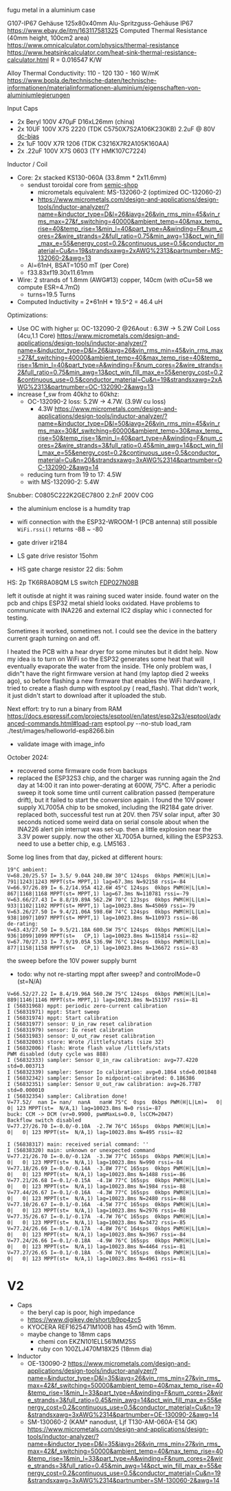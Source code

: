 fugu metal in a aluminium case

G107-IP67 Gehäuse 125x80x40mm Alu-Spritzguss-Gehäuse IP67 https://www.ebay.de/itm/163117581325
Computed Thermal Resistance (40mm height, 100cm2 area) https://www.omnicalculator.com/physics/thermal-resistance
https://www.heatsinkcalculator.com/heat-sink-thermal-resistance-calculator.html
R = 0.016547 K/W

Alloy Thermal Conductivity: 110 - 120 130 - 160
W/mK https://www.bopla.de/technische-daten/technische-informationen/materialinformationen-aluminium/eigenschaften-von-aluminiumlegierungen

Input Caps

- 2x Beryl 100V 470µF D16xL26mm (china)
- 2x 10UF 100V X7S 2220 (TDK C5750X7S2A106K230KB) 2.2uF @
  80V [dc-bias](https://product.tdk.com/en/search/capacitor/ceramic/mlcc/info?part_no=C5750X7S2A106K230KB)
- 2x 1uF 100V X7R 1206 (TDK C3216X7R2A105K160AA)
- 2x .22uF 100V X7S 0603 (TY HMK107C7224)

Inductor / Coil

* Core: 2x stacked KS130-060A (33.8mm * 2x11.6mm)
    * sendust toroidal core from [semic-shop](https://www.semic.info/ljf-t130-s-060a-bk-en/)
        * micrometals equivalent: MS-132060-2 (optimized OC-132060-2)
        * https://www.micrometals.com/design-and-applications/design-tools/inductor-analyzer/?name=&inductor_type=D&l=26&iavg=26&vin_rms_min=45&vin_rms_max=27&f_switching=40000&ambient_temp=40&max_temp_rise=40&temp_rise=1&min_l=40&part_type=A&winding=F&num_cores=2&wire_strands=2&full_ratio=0.75&min_awg=13&pct_win_fill_max_e=55&energy_cost=0.2&continuous_use=0.5&conductor_material=Cu&n=19&strandsxawg=2xAWG%2313&partnumber=MS-132060-2&awg=13
    * Al=61nH, BSAT=1050 mT (per Core)
    * f33.83xf19.30x11.61mm
* Wire: 2 strands of 1.8mm (AWG#13) copper, 140cm (with σCu=58 we compute ESR=4.7mΩ)
    * turns=19.5 Turns
* Computed Inductivity = 2*61nH * 19.5^2 = 46.4 uH

Optimizations:

* Use OC with higher µ: OC-132090-2 @26Aout  : 6.3W -> 5.2W Coil Loss (4cu,1.1 Core)
  https://www.micrometals.com/design-and-applications/design-tools/inductor-analyzer/?name=&inductor_type=D&l=26&iavg=26&vin_rms_min=45&vin_rms_max=27&f_switching=40000&ambient_temp=40&max_temp_rise=40&temp_rise=1&min_l=40&part_type=A&winding=F&num_cores=2&wire_strands=2&full_ratio=0.75&min_awg=13&pct_win_fill_max_e=55&energy_cost=0.2&continuous_use=0.5&conductor_material=Cu&n=19&strandsxawg=2xAWG%2313&partnumber=OC-132090-2&awg=13
* increase f_sw from 40khz to 60khz:
    * OC-132090-2 loss: 5.2W ->  4.7W. (3.9W cu loss)
      * 4.3W https://www.micrometals.com/design-and-applications/design-tools/inductor-analyzer/?name=&inductor_type=D&l=50&iavg=26&vin_rms_min=45&vin_rms_max=30&f_switching=60000&ambient_temp=30&max_temp_rise=50&temp_rise=1&min_l=40&part_type=A&winding=F&num_cores=2&wire_strands=3&full_ratio=0.45&min_awg=14&pct_win_fill_max_e=55&energy_cost=0.2&continuous_use=0.5&conductor_material=Cu&n=20&strandsxawg=3xAWG%2314&partnumber=OC-132090-2&awg=14
    * reducing turn from 19 to 17: 4.5W
    * with MS-132090-2: 5.4W

Snubber: C0805C222K2GEC7800 2.2nF 200V C0G

- the aluminium enclose is a humdity trap
- wifi connection with the ESP32-WROOM-1 (PCB antenna) still possible `WiFi.rssi()` returns -88 ~ -80

- gate driver ir2184
- LS gate drive resistor 15ohm
- HS gate charge resistor 22 dis: 5ohm

HS: 2p TK6R8A08QM
LS switch [FDP027N08B]()

left it outisde at night it was raining
suced water inside. found water on the pcb and chips
ESP32 metal shield looks oxidated. Have problems to communicate with INA226 and external IC2 display whic i connected
for testing.

Sometimes it worked, sometimes not. I could see the device in the battery current graph turning on and off.

I heated the PCB with a hear dryer for some minutes but it didnt help. Now my idea is to turn on WiFi so the ESP32
generates some heat that will eventually evaporate the water from the inside.
THe only problem was, I didn"t have the right firmware version at hand (my laptop died 2 weeks ago),
so before flashing a new firmware that enables the WiFi hardware, I tried to create a flash dump with esptool.py (
read_flash).
That didn't work, it just didn't start to download after it uploaded the stub.

Next effort: try to run a binary from RAM
https://docs.espressif.com/projects/esptool/en/latest/esp32s3/esptool/advanced-commands.html#load-ram
esptool.py --no-stub load_ram ./test/images/helloworld-esp8266.bin

* validate image with image_info

October 2024:

- recovered some firmware code from backups
- replaced the ESP32S3 chip, and the charger was running again
  the 2nd day at 14:00 it ran into power-derating at 600W, 75°C. After a periodic sweep it took some time until current
  calibration passed (temperature drift), but it failed to start the conversion again. I found the 10V power supply
  XL7005A chip to be smoked, including the IR2184 gate driver. replaced both, successful test run at 20V. then 75V solar
  input, after 30 seconds noticed some weird data on serial console about when the INA226 alert pin interrupt was
  set-up. then a little explosion near the 3.3V power supply. now the other XL7005A burned, killing the ESP32S3. need to
  use a better chip, e.g. LM5163 .

Some log lines from that day, picked at different hours:

```
19°C ambient:
V=68.20/25.57 I= 3.5/ 9.04A 240.8W 30°C 124sps  0kbps PWM(H|L|Lm)= 791|1243|1243 MPPT(st= MPPT,1) lag=67.3ms N=92158 rssi=-84
V=66.97/26.89 I= 6.2/14.95A 412.6W 45°C 124sps  0kbps PWM(H|L|Lm)= 867|1168|1168 MPPT(st= MPPT,1) lag=67.3ms N=110781 rssi=-79
V=63.66/27.43 I= 8.8/19.89A 562.2W 70°C 123sps  0kbps PWM(H|L|Lm)= 933|1102|1102 MPPT(st= MPPT,1) lag=10023.8ms N=45069 rssi=-79
V=63.26/27.50 I= 9.4/21.06A 598.6W 74°C 124sps  0kbps PWM(H|L|Lm)= 938|1097|1097 MPPT(st= MPPT,1) lag=10023.8ms N=110973 rssi=-86
de-rating:
V=63.43/27.50 I= 9.5/21.18A 600.5W 75°C 124sps  0kbps PWM(H|L|Lm)= 936|1099|1099 MPPT(st=   CP,1) lag=10023.8ms N=115814 rssi=-82
V=67.70/27.33 I= 7.9/19.05A 536.9W 76°C 124sps  0kbps PWM(H|L|Lm)= 877|1158|1158 MPPT(st=   CP,1) lag=10023.8ms N=136672 rssi=-83

```

the sweep before the 10V power supply burnt

* todo: why not re-starting mppt after sweep? and controlMode=0 (st=N/A)

```
V=66.52/27.22 I= 8.4/19.96A 560.2W 75°C 124sps  0kbps PWM(H|L|Lm)= 889|1146|1146 MPPT(st= MPPT,1) lag=10023.8ms N=151197 rssi=-81
I (56831968) mppt: periodic zero-current calibration
I (56831971) mppt: Start sweep
I (56831974) mppt: Start calibration
I (56831977) sensor: U_in_raw reset calibration
I (56831979) sensor: Io reset calibration
I (56831983) sensor: U_out_raw reset calibration
I (56832003) store: Wrote /littlefs/stats (size 32)
I (56832006) flash: Wrote flash value /littlefs/stats
PWM disabled (duty cycle was 888)
I (56832333) sampler: Sensor U_in_raw calibration: avg=77.4220 std=0.003713
I (56832339) sampler: Sensor Io calibration: avg=0.1864 std=0.001848
I (56832342) sampler: Sensor Io midpoint-calibrated: 0.186386
I (56832351) sampler: Sensor U_out_raw calibration: avg=26.7787 std=0.000010
I (56832354) sampler: Calibration done!
V=77.52/  nan I= nan/  nanA   nanW 75°C  0sps  0kbps PWM(H|L|Lm)=   0|   0| 123 MPPT(st=  N/A,1) lag=10023.8ms N=0 rssi=-87
buck: CCM -> DCM (vr=0.9900, pwmMaxLs=0.0, lsCCM=2047)
Backflow switch disabled
V=77.27/26.70 I=-0.0/-0.10A  -2.7W 76°C 165sps  0kbps PWM(H|L|Lm)=   0|   0| 123 MPPT(st=  N/A,1) lag=10023.8ms N=495 rssi=-82

I (56838317) main: received serial command: ''
I (56838320) main: unknown or unexpected command
V=77.21/26.70 I=-0.0/-0.12A  -3.3W 77°C 165sps  0kbps PWM(H|L|Lm)=   0|   0| 123 MPPT(st=  N/A,1) lag=10023.8ms N=990 rssi=-84
V=77.18/26.69 I=-0.0/-0.14A  -3.8W 77°C 165sps  0kbps PWM(H|L|Lm)=   0|   0| 123 MPPT(st=  N/A,1) lag=10023.8ms N=1488 rssi=-86
V=77.21/26.68 I=-0.1/-0.15A  -4.1W 77°C 165sps  0kbps PWM(H|L|Lm)=   0|   0| 123 MPPT(st=  N/A,1) lag=10023.8ms N=1984 rssi=-88
V=77.44/26.67 I=-0.1/-0.16A  -4.3W 77°C 165sps  0kbps PWM(H|L|Lm)=   0|   0| 123 MPPT(st=  N/A,1) lag=10023.8ms N=2480 rssi=-88
V=77.10/26.67 I=-0.1/-0.16A  -4.5W 77°C 165sps  0kbps PWM(H|L|Lm)=   0|   0| 123 MPPT(st=  N/A,1) lag=10023.8ms N=2976 rssi=-88
V=77.35/26.67 I=-0.1/-0.17A  -4.7W 76°C 165sps  0kbps PWM(H|L|Lm)=   0|   0| 123 MPPT(st=  N/A,1) lag=10023.8ms N=3472 rssi=-85
V=77.24/26.66 I=-0.1/-0.17A  -4.8W 76°C 164sps  0kbps PWM(H|L|Lm)=   0|   0| 123 MPPT(st=  N/A,1) lag=10023.8ms N=3967 rssi=-84
V=77.24/26.66 I=-0.1/-0.18A  -4.9W 76°C 165sps  0kbps PWM(H|L|Lm)=   0|   0| 123 MPPT(st=  N/A,1) lag=10023.8ms N=4464 rssi=-81
V=77.27/26.65 I=-0.1/-0.18A  -5.0W 76°C 165sps  0kbps PWM(H|L|Lm)=   0|   0| 123 MPPT(st=  N/A,1) lag=10023.8ms N=4961 rssi=-81
```


# V2
- Caps
  - the beryl cap is poor, high impedance
  - https://www.digikey.de/short/b9pp4zc5
  - KYOCERA REF1625471M100B has 45mΩ with 16mm.
  - maybe change to 18mm caps
    - chemi con EKZN101ELL561MM25S
    - ruby con 100ZLJ470M18X25 (18mm dia)
- Inductor
  - OE-130090-2 https://www.micrometals.com/design-and-applications/design-tools/inductor-analyzer/?name=&inductor_type=D&l=35&iavg=26&vin_rms_min=27&vin_rms_max=42&f_switching=50000&ambient_temp=40&max_temp_rise=40&temp_rise=1&min_l=33&part_type=A&winding=F&num_cores=2&wire_strands=3&full_ratio=0.45&min_awg=14&pct_win_fill_max_e=55&energy_cost=0.2&continuous_use=0.5&conductor_material=Cu&n=19&strandsxawg=3xAWG%2314&partnumber=OE-130090-2&awg=14
  - SM-130060-2 (KAM* nanodust, Ljf T130-AM-060A-E14 GK) https://www.micrometals.com/design-and-applications/design-tools/inductor-analyzer/?name=&inductor_type=D&l=35&iavg=26&vin_rms_min=27&vin_rms_max=42&f_switching=50000&ambient_temp=40&max_temp_rise=40&temp_rise=1&min_l=33&part_type=A&winding=F&num_cores=2&wire_strands=3&full_ratio=0.45&min_awg=14&pct_win_fill_max_e=55&energy_cost=0.2&continuous_use=0.5&conductor_material=Cu&n=19&strandsxawg=3xAWG%2314&partnumber=SM-130060-2&awg=14